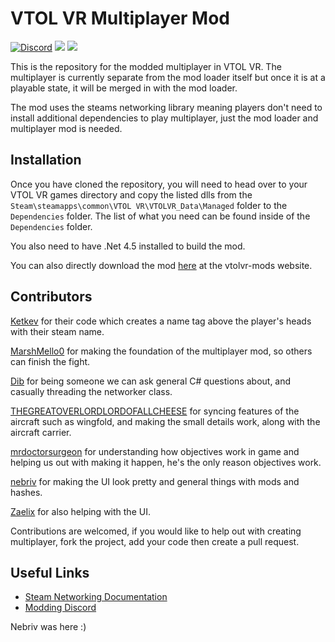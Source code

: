# VTOL VR Multiplayer Mod
[![Discord](https://img.shields.io/discord/597153468834119710?label=VTOL%20VR%20Modding&logo=discord&style=flat-square)](https://discord.gg/XZeeafp "Discord Invite") [![](https://img.shields.io/badge/Steam-Networking-lightgrey?style=flat-square)](https://partner.steamgames.com/doc/api/ISteamNetworking "Steam Networking Docs") [![](https://img.shields.io/badge/Steamworks-.NET-blue?style=flat-square)](https://steamworks.github.io/installation/ "Steamworks C# Wrapper")

This is the repository for the modded multiplayer in VTOL VR. The multiplayer is currently separate from the mod loader itself but once it is at a playable state, it will be merged in with the mod loader. 

The mod uses the steams networking library meaning players don't need to install additional dependencies to play multiplayer, just the mod loader and multiplayer mod is needed.

## Installation
Once you have cloned the repository, you will need to head over to your VTOL VR games directory and copy the listed dlls from the `Steam\steamapps\common\VTOL VR\VTOLVR_Data\Managed` folder to the `Dependencies` folder. The list of what you need can be found inside of the `Dependencies` folder.

You also need to have .Net 4.5 installed to build the mod.

You can also directly download the mod [here](https://vtolvr-mods.com/mod/qs6jxkt2/) at the vtolvr-mods website. 

## Contributors

[Ketkev](https://github.com/ketkev "Ketkev's Github") for their code which creates a name tag above the player's heads with their steam name.

[MarshMello0](https://github.com/MarshMello0 "MarshMello0's Github") for making the foundation of the multiplayer mod, so others can finish the fight.

[Dib](https://github.com/Nisenogen "Dib's Github") for being someone we can ask general C# questions about, and casually threading the networker class.

[THEGREATOVERLORDLORDOFALLCHEESE](https://github.com/THE-GREAT-OVERLORD-LORD-OF-ALL-CHEESE "Cheese's Github") for syncing features of the aircraft such as wingfold, and making the small details work, along with the aircraft carrier.

[mrdoctorsurgeon](https://github.com/omarehaly "surgeon's Github") for understanding how objectives work in game and helping us out with making it happen, he's the only reason objectives work.

[nebriv](https://github.com/nebriv "Nebriv's Github") for making the UI look pretty and general things with mods and hashes.

[Zaelix](https://github.com/Zaelix "Zaelix's Github") for also helping with the UI.

Contributions are welcomed, if you would like to help out with creating multiplayer, fork the project, add your code then create a pull request.

## Useful Links

- [Steam Networking Documentation](https://partner.steamgames.com/doc/api/ISteamNetworking "https://partner.steamgames.com/doc/api/ISteamNetworking")
- [Modding Discord](https://discord.gg/XZeeafp "https://discord.gg/XZeeafp")


Nebriv was here :)

